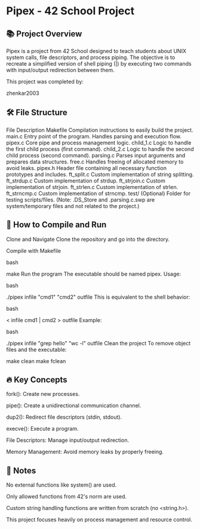 # Pipex - 42 School Project

## 📚 Project Overview
Pipex is a project from 42 School designed to teach students about UNIX system calls, file descriptors, and process piping.
The objective is to recreate a simplified version of shell piping (|) by executing two commands with input/output redirection between them.

This project was completed by:

zhenkar2003

## 🛠️ File Structure

File	Description
Makefile	Compilation instructions to easily build the project.
main.c	Entry point of the program. Handles parsing and execution flow.
pipex.c	Core pipe and process management logic.
child_1.c	Logic to handle the first child process (first command).
child_2.c	Logic to handle the second child process (second command).
parsing.c	Parses input arguments and prepares data structures.
free.c	Handles freeing of allocated memory to avoid leaks.
pipex.h	Header file containing all necessary function prototypes and includes.
ft_split.c	Custom implementation of string splitting.
ft_strdup.c	Custom implementation of strdup.
ft_strjoin.c	Custom implementation of strjoin.
ft_strlen.c	Custom implementation of strlen.
ft_strncmp.c	Custom implementation of strncmp.
test/	(Optional) Folder for testing scripts/files.
(Note: .DS_Store and .parsing.c.swp are system/temporary files and not related to the project.)

## 🎯 How to Compile and Run
Clone and Navigate
Clone the repository and go into the directory.

Compile with Makefile

bash

make
Run the program
The executable should be named pipex.
Usage:

bash

./pipex infile "cmd1" "cmd2" outfile
This is equivalent to the shell behavior:

bash

< infile cmd1 | cmd2 > outfile
Example:

bash

./pipex infile "grep hello" "wc -l" outfile
Clean the project
To remove object files and the executable:


make clean
make fclean

## 🔥 Key Concepts

fork(): Create new processes.

pipe(): Create a unidirectional communication channel.

dup2(): Redirect file descriptors (stdin, stdout).

execve(): Execute a program.

File Descriptors: Manage input/output redirection.

Memory Management: Avoid memory leaks by properly freeing.

## 📄 Notes
No external functions like system() are used.

Only allowed functions from 42's norm are used.

Custom string handling functions are written from scratch (no <string.h>).

This project focuses heavily on process management and resource control.

